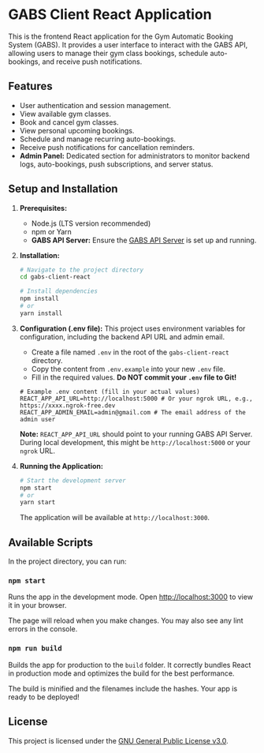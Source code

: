 # GABS Client React Application

This is the frontend React application for the Gym Automatic Booking System (GABS). It provides a user interface to interact with the GABS API, allowing users to manage their gym class bookings, schedule auto-bookings, and receive push notifications.

## Features

-   User authentication and session management.
-   View available gym classes.
-   Book and cancel gym classes.
-   View personal upcoming bookings.
-   Schedule and manage recurring auto-bookings.
-   Receive push notifications for cancellation reminders.
-   **Admin Panel:** Dedicated section for administrators to monitor backend logs, auto-bookings, push subscriptions, and server status.

## Setup and Installation

1.  **Prerequisites:**
    -   Node.js (LTS version recommended)
    -   npm or Yarn
    -   **GABS API Server:** Ensure the [GABS API Server](https://github.com/FrancescoLength/gabs-api-server) is set up and running.

2.  **Installation:**
    ```bash
    # Navigate to the project directory
    cd gabs-client-react

    # Install dependencies
    npm install
    # or
    yarn install
    ```

3.  **Configuration (.env file):**
    This project uses environment variables for configuration, including the backend API URL and admin email.
    -   Create a file named `.env` in the root of the `gabs-client-react` directory.
    -   Copy the content from `.env.example` into your new `.env` file.
    -   Fill in the required values. **Do NOT commit your `.env` file to Git!**

    ```
    # Example .env content (fill in your actual values)
    REACT_APP_API_URL=http://localhost:5000 # Or your ngrok URL, e.g., https://xxxx.ngrok-free.dev
    REACT_APP_ADMIN_EMAIL=admin@gmail.com # The email address of the admin user
    ```
    **Note:** `REACT_APP_API_URL` should point to your running GABS API Server. During local development, this might be `http://localhost:5000` or your `ngrok` URL.

4.  **Running the Application:**
    ```bash
    # Start the development server
    npm start
    # or
    yarn start
    ```
    The application will be available at `http://localhost:3000`.

## Available Scripts

In the project directory, you can run:

### `npm start`

Runs the app in the development mode.
Open [http://localhost:3000](http://localhost:3000) to view it in your browser.

The page will reload when you make changes.
You may also see any lint errors in the console.

### `npm run build`

Builds the app for production to the `build` folder.
It correctly bundles React in production mode and optimizes the build for the best performance.

The build is minified and the filenames include the hashes.
Your app is ready to be deployed!

## License

This project is licensed under the [GNU General Public License v3.0](LICENSE).
